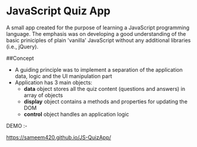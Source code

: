 # JavaScript Quiz App
A small app created for the purpose of learning a JavaScript programming language. The emphasis was on developing a good understanding of the basic priniciples of plain 'vanilla' JavaScript without any additional libraries (i.e., jQuery).

##Concept 
- A guiding principle was to implement a separation of the application data, logic and the UI manipulation part
- Application has 3 main objects: 
    - **data** object stores all the quiz content (questions and answers) in array of objects 
	- **display** object contains a methods and properties for updating the DOM
	- **control** object handles an application logic
	
DEMO :-

https://sameem420.github.io/JS-QuizApp/	

